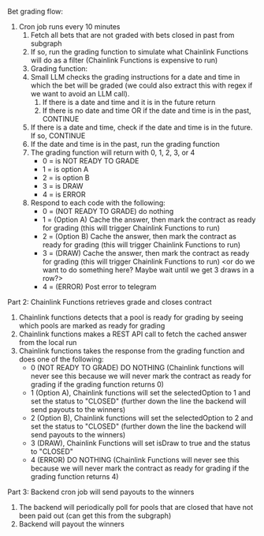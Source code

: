 Bet grading flow:

1. Cron job runs every 10 minutes
    1. Fetch all bets that are not graded with bets closed in past from subgraph
    2. If so, run the grading function to simulate what Chainlink Functions will do as a filter (Chainlink Functions is expensive to run)
    3. Grading function:
    1. Small LLM checks the grading instructions for a date and time in which the bet will be graded (we could also extract this with regex if we want to avoid an LLM call).
        1. If there is a date and time and it is in the future return
        1. If there is no date and time OR if the date and time is in the past, CONTINUE
    2. If there is a date and time, check if the date and time is in the future. If so, CONTINUE
    3. If the date and time is in the past, run the grading function
    4. The grading function will return with 0, 1, 2, 3, or 4
        - 0 = is NOT READY TO GRADE
        - 1 = is option A
        - 2 = is option B
        - 3 = is DRAW
        - 4 = is ERROR
    5. Respond to each code with the following:
        - 0 = (NOT READY TO GRADE) do nothing
        - 1 = (Option A) Cache the answer, then mark the contract as ready for grading (this will trigger Chainlink Functions to run)
        - 2 = (Option B) Cache the answer, then mark the contract as ready for grading (this will trigger Chainlink Functions to run)
        - 3 = (DRAW) Cache the answer, then mark the contract as ready for grading (this will trigger Chainlink Functions to run) <or do we want to do something here? Maybe wait until we get 3 draws in a row?>
        - 4 = (ERROR) Post error to telegram

Part 2: Chainlink Functions retrieves grade and closes contract

1. Chainlink functions detects that a pool is ready for grading by seeing which pools are marked as ready for grading
2. Chainlink functions makes a REST API call to fetch the cached answer from the local run
3. Chainlink functions takes the response from the grading function and does one of the following:
    - 0 (NOT READY TO GRADE) DO NOTHING (Chainlink functions will never see this because we will never mark the contract as ready for grading if the grading function returns 0)
    - 1 (Option A), Chainlink functions will set the selectedOption to 1 and set the status to "CLOSED" (further down the line the backend will send payouts to the winners)
    - 2 (Option B), Chainlink functions will set the selectedOption to 2 and set the status to "CLOSED" (further down the line the backend will send payouts to the winners)
    - 3 (DRAW), Chainlink Functions will set isDraw to true and the status to "CLOSED"
    - 4 (ERROR) DO NOTHING (Chainlink Functions will never see this because we will never mark the contract as ready for grading if the grading function returns 4)

Part 3: Backend cron job will send payouts to the winners

1. The backend will periodically poll for pools that are closed that have not been paid out (can get this from the subgraph)
2. Backend will payout the winners
